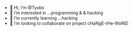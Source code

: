 - 👋 Hi, I’m @Tyobs
- 👀 I’m interested in ...programming & & hacking
- 🌱 I’m currently learning ...hacking
- 💞️ I’m looking to collaborate on project cHaNgE-tHe-WoRlD
<!---
Tyobs/Tyobs is a ✨ special ✨ repository because its `README.md` (this file) appears on your GitHub profile.
You can click the Preview link to take a look at your changes.
--->
